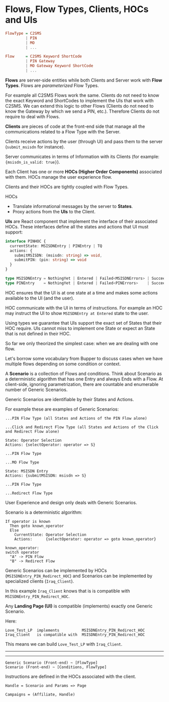 # Flows, Flow Types, Clients, HOCs and UIs

```haskell
FlowType = C2SMS 
         | PIN 
         | MO 
         | ... 
```

```haskell
Flow     = C2SMS Keyword ShortCode
         | PIN Gateway
         | MO Gateway Keyword ShortCode
         | ...
```

**Flows** are server-side entities while both Clients and Server work with **Flow Types**. Flows are *parameterized* Flow Types. 

For example all C2SMS Flows work the same. Clients do not need to know the exact Keyword and ShortCodes to implement the UIs that work with C2SMS. We can extend this logic to other Flows (Clients do not need to know the Gateway by which we send a PIN, etc.). Therefore Clients do not require to deal with Flows.

**Clients** are pieces of code at the front-end side that manage all the communications related to a Flow Type with the Server. 

Clients receive actions by the user (through UI) and pass them to the server (`submit_msisdn` for instance).

Server communicates in terms of Information with its Clients (for example: `{msisdn_is_valid: true}`).

Each Client has one or more **HOCs (Higher Order Components)** associated with them. HOCs manage the user experience flow. 

Clients and their HOCs are tightly coupled with Flow Types.

HOCs 
* Translate informational messages by the server to **States**.
* Proxy actions from the **UIs** to the Client.

**UIs** are React component that implement the interface of their associated HOCs. These interfaces define all the states and actions that UI must support:

```typescript
interface PINHOC {
  currentState: MSISDNEntry | PINEntry | TQ
  actions: {
    submitMSISDN: (msisdn: string) => void,
    submitPIN: (pin: string) => void
  }
}

type MSISDNEntry = NothingYet | Entered | Failed<MSISDNErrors> | Succeed<void>
type PINEntry    = NothingYet | Entered | Failed<PINErrors>    | Succeed<PortalUrl>
```

HOC ensures that the UI is at one state at a time and makes some actions available to the UI (and the user).
 
HOC communicate with the UI in terms of instructions. For example an HOC may instruct the UI to show `MSISDNEntry at Entered` state to the user.

Using types we guarantee that UIs support the exact set of States that their HOC require. UIs cannot miss to implement one State or expect an State that is not defined in their HOC.

So far we only theorized the simplest case: when we are dealing with one flow.

Let's borrow some vocabulary from Bupper to discuss cases when we have multiple flows depending on some condition or context.

A **Scenario** is a collection of Flows and conditions. Think about Scenario as a deterministic algorithm that has one Entry and always Ends with a Flow. At client-side, ignoring parametrization, there are countable and enumerable number of Generic Scenarios.

Generic Scenarios are identifiable by their States and Actions.

For example these are examples of Generic Scenarios:

```
...PIN Flow Type (all States and Actions of the PIN Flow alone)
```

```
...Click and Redirect Flow Type (all States and Actions of the Click and Redirect Flow alone)
```

```
State: Operator Selection
Actions: {selectOperator: operator => S}

...PIN Flow Type

...MO Flow Type
```

```
State: MSISDN Entry
Actions: {submitMSISDN: msisdn => S}

...PIN Flow Type

...Redirect Flow Type
```

User Experience and design only deals with Generic Scenarios.

Scenario is a deterministic algorithm:

```
If operator is known
  Then goto known_operator
  Else
    CurrentState: Operator Selection
    Actions:      {selectOperator: operator => goto known_operator}

known_operator:
switch operator
  "A" -> PIN Flow
  "B" -> Redirect Flow
```

Generic Scenarios can be implemented by HOCs (`MSISDNEntry_PIN_Redirect_HOC`) and Scenarios can be implemented by specialized clients (`Iraq_Client`).

In this example `Iraq_Client` knows that is is compatible with `MSISDNEntry_PIN_Redirect_HOC`.

Any **Landing Page (UI)** is compatible (implements) exactly one Generic Scenario.

Here:

```
Love_Test_LP  implements          MSISDNEntry_PIN_Redirect_HOC
Iraq_Client   is compatible with  MSISDNEntry_PIN_Redirect_HOC
```

This means we can build `Love_Test_LP` with `Iraq_Client`.





---
---


```
Generic Scenario (Front-end) ~ [FlowType]
Scenario (Front-end) ~ [Conditions, FlowType]
```


Instructions are defined in the HOCs associated with the client.


```
Handle = Scenario and Params => Page
```

```
Campaigns = (Affiliate, Handle)
```